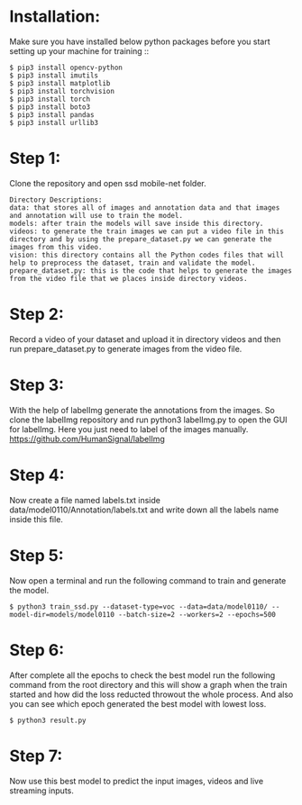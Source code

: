 
Installation:
=============
Make sure you have installed below python packages before you start setting up your machine for training ::

    $ pip3 install opencv-python
	$ pip3 install imutils
	$ pip3 install matplotlib
	$ pip3 install torchvision
	$ pip3 install torch
	$ pip3 install boto3
	$ pip3 install pandas
	$ pip3 install urllib3

Step 1:
=============
Clone the repository and open ssd mobile-net folder.

 	Directory Descriptions:
	data: that stores all of images and annotation data and that images and annotation will use to train the model.
	models: after train the models will save inside this directory.
	videos: to generate the train images we can put a video file in this directory and by using the prepare_dataset.py we can generate the images from this video.
	vision: this directory contains all the Python codes files that will help to preprocess the dataset, train and validate the model.
	prepare_dataset.py: this is the code that helps to generate the images from the video file that we places inside directory videos.
 
Step 2:
=============
Record a video of your dataset and upload it in directory videos and then run prepare_dataset.py to generate images from the video file.


Step 3:
=============
With the help of labelImg generate the annotations from the images. So clone the labelImg repository and run python3 labelImg.py to open the GUI for labelImg. Here you just need to label of the images manually.
https://github.com/HumanSignal/labelImg


Step 4:
=============
Now create a file named labels.txt inside data/model0110/Annotation/labels.txt and write down all the labels name inside this file.

Step 5:
=============
Now open a terminal and run the following command to train and generate the model.

	$ python3 train_ssd.py --dataset-type=voc --data=data/model0110/ --model-dir=models/model0110 --batch-size=2 --workers=2 --epochs=500

Step 6:
=============
After complete all the epochs to check the best model run the following command from the root directory and this will show a graph when the train started and how did the loss reducted throwout the whole process. And also you can see which epoch generated the best model with lowest loss.

	$ python3 result.py

Step 7:
=============
Now use this best model to predict the input images, videos and live streaming inputs.

